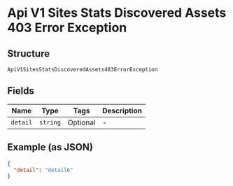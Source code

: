
# Api V1 Sites Stats Discovered Assets 403 Error Exception

## Structure

`ApiV1SitesStatsDiscoveredAssets403ErrorException`

## Fields

| Name | Type | Tags | Description |
|  --- | --- | --- | --- |
| `detail` | `string` | Optional | - |

## Example (as JSON)

```json
{
  "detail": "detail6"
}
```

